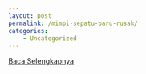 ```yaml
---
layout: post
permalink: /mimpi-sepatu-baru-rusak/
categories:
    - Uncategorized
---
```


[Baca Selengkapnya](/09)